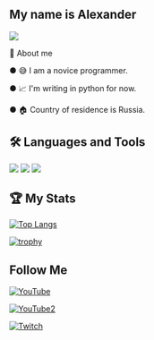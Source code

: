 ﻿## My name is Alexander

<img src="https://img.shields.io/badge/VK-0000FF?style=for-the-badge&logo=VK&logoColor=FFFFFF"/>

🤖 About me

● 😅 I am a novice programmer.

● 📈 I'm writing in python for now.
                                 
● 🏠 Country of residence is Russia.

## 🛠️ Languages and Tools

<img src="https://img.shields.io/badge/Python-090909?style=for-the-badge&logo=Python&logoColor=DCEB35"/> <img src="https://img.shields.io/badge/Aiogram-090909?style=for-the-badge&logo=Aiogram&logoColor=6A207B"/> <img src="https://img.shields.io/badge/C Sharp-090909?style=for-the-badge&logo=C Sharp&logoColor=6A207B"/>

## 🏆 My Stats

[![Top Langs](https://github-readme-stats.vercel.app/api/top-langs/?username=Komorif&hide_progress=true&theme=dark)](https://github.com/anuraghazra/github-readme-stats)

[![trophy](https://github-profile-trophy.vercel.app/?username=ryo-ma&theme=onedark)](https://github.com/ryo-ma/github-profile-trophy)

## Follow Me

[![YouTube](https://img.shields.io/badge/-YouTube-090909?style=for-the-badge&logo=YouTube&logoColor=FE1901)](https://www.youtube.com/channel/UC9EJAIYe4sL0iGB_huHTqHw)

[![YouTube2](https://img.shields.io/badge/-YouTube2-090909?style=for-the-badge&logo=YouTube&logoColor=FE1901)](https://www.youtube.com/channel/UCb2GlPOgqB_VpWTvQM_dzKg)

[![Twitch](https://img.shields.io/badge/-Twitch-090909?style=for-the-badge&logo=YouTube&logoColor=B03AFF)](https://www.twitch.tv/komorifn)